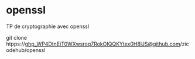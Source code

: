 # openssl
TP de cryptographie avec openssl

git clone htpps://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@github.com/zicodehub/openssl
